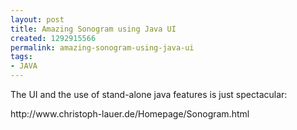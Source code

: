 ```yaml
---
layout: post
title: Amazing Sonogram using Java UI
created: 1292915566
permalink: amazing-sonogram-using-java-ui
tags:
- JAVA
---
```

<p>The UI and the use of stand-alone java features is just spectacular:</p>
<p>http://www.christoph-lauer.de/Homepage/Sonogram.html</p>
<p>&nbsp;</p>
